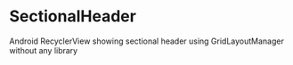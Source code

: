 # SectionalHeader
Android RecyclerView showing sectional header using GridLayoutManager without any library 
